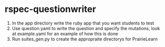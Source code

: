 # rspec-questionwriter

1. In the app directory write the ruby app that you want students to test
2. Use question.yaml to write the question and specify the mutations, look at example.yaml for an example of how this is done
3. Run suites_gen.py to create the appropraite directorys for PrairieLearn
